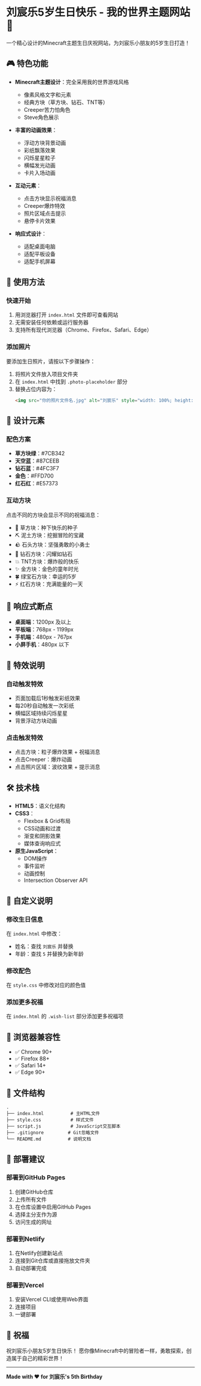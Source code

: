 # 刘宸乐5岁生日快乐 - 我的世界主题网站 🎉

一个精心设计的Minecraft主题生日庆祝网站，为刘宸乐小朋友的5岁生日打造！

## 🎮 特色功能

- **Minecraft主题设计**：完全采用我的世界游戏风格
  - 像素风格文字和元素
  - 经典方块（草方块、钻石、TNT等）
  - Creeper苦力怕角色
  - Steve角色展示

- **丰富的动画效果**：
  - 浮动方块背景动画
  - 彩纸飘落效果
  - 闪烁星星粒子
  - 横幅发光动画
  - 卡片入场动画

- **互动元素**：
  - 点击方块显示祝福消息
  - Creeper爆炸特效
  - 照片区域点击提示
  - 悬停卡片效果

- **响应式设计**：
  - 适配桌面电脑
  - 适配平板设备
  - 适配手机屏幕

## 🚀 使用方法

### 快速开始

1. 用浏览器打开 `index.html` 文件即可查看网站
2. 无需安装任何依赖或运行服务器
3. 支持所有现代浏览器（Chrome、Firefox、Safari、Edge）

### 添加照片

要添加生日照片，请按以下步骤操作：

1. 将照片文件放入项目文件夹
2. 在 `index.html` 中找到 `.photo-placeholder` 部分
3. 替换占位内容为：
   ```html
   <img src="你的照片文件名.jpg" alt="刘宸乐" style="width: 100%; height: 100%; object-fit: cover;">
   ```

## 🎨 设计元素

### 配色方案
- **草方块绿**：#7CB342
- **天空蓝**：#87CEEB
- **钻石蓝**：#4FC3F7
- **金色**：#FFD700
- **红石红**：#E57373

### 互动方块
点击不同的方块会显示不同的祝福消息：
- 🌱 草方块：种下快乐的种子
- ⛏️ 泥土方块：挖掘冒险的宝藏
- 🪨 石头方块：坚强勇敢的小勇士
- 💎 钻石方块：闪耀如钻石
- 💥 TNT方块：爆炸般的快乐
- ✨ 金方块：金色的童年时光
- 🍀 绿宝石方块：幸运的5岁
- ⚡ 红石方块：充满能量的一天

## 📱 响应式断点

- **桌面端**：1200px 及以上
- **平板端**：768px - 1199px
- **手机端**：480px - 767px
- **小屏手机**：480px 以下

## 🎯 特效说明

### 自动触发特效
- 页面加载后1秒触发彩纸效果
- 每20秒自动触发一次彩纸
- 横幅区域持续闪烁星星
- 背景浮动方块动画

### 点击触发特效
- 点击方块：粒子爆炸效果 + 祝福消息
- 点击Creeper：爆炸动画
- 点击照片区域：波纹效果 + 提示消息

## 🛠️ 技术栈

- **HTML5**：语义化结构
- **CSS3**：
  - Flexbox & Grid布局
  - CSS动画和过渡
  - 渐变和阴影效果
  - 媒体查询响应式
- **原生JavaScript**：
  - DOM操作
  - 事件监听
  - 动画控制
  - Intersection Observer API

## 📝 自定义说明

### 修改生日信息
在 `index.html` 中修改：
- 姓名：查找 `刘宸乐` 并替换
- 年龄：查找 `5` 并替换为新年龄

### 修改配色
在 `style.css` 中修改对应的颜色值

### 添加更多祝福
在 `index.html` 的 `.wish-list` 部分添加更多祝福项

## 🎊 浏览器兼容性

- ✅ Chrome 90+
- ✅ Firefox 88+
- ✅ Safari 14+
- ✅ Edge 90+

## 📄 文件结构

```
.
├── index.html          # 主HTML文件
├── style.css           # 样式文件
├── script.js           # JavaScript交互脚本
├── .gitignore         # Git忽略文件
└── README.md          # 说明文档
```

## 🎁 部署建议

### 部署到GitHub Pages
1. 创建GitHub仓库
2. 上传所有文件
3. 在仓库设置中启用GitHub Pages
4. 选择主分支作为源
5. 访问生成的网址

### 部署到Netlify
1. 在Netlify创建新站点
2. 连接到Git仓库或直接拖放文件夹
3. 自动部署完成

### 部署到Vercel
1. 安装Vercel CLI或使用Web界面
2. 连接项目
3. 一键部署

## 💝 祝福

祝刘宸乐小朋友5岁生日快乐！
愿你像Minecraft中的冒险者一样，勇敢探索，创造属于自己的精彩世界！

---

**Made with ❤️ for 刘宸乐's 5th Birthday**
